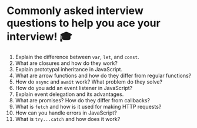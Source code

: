# Commonly asked interview questions to help you ace your interview! 🎓

1. Explain the difference between `var`, `let`, and `const`.
2. What are closures and how do they work?
3. Explain prototypal inheritance in JavaScript.
4. What are arrow functions and how do they differ from regular functions?
5. How do `async` and `await` work? What problem do they solve?
6. How do you add an event listener in JavaScript?
7. Explain event delegation and its advantages.
8. What are promises? How do they differ from callbacks?
9. What is `fetch` and how is it used for making HTTP requests?
10. How can you handle errors in JavaScript?
11. What is `try...catch` and how does it work?